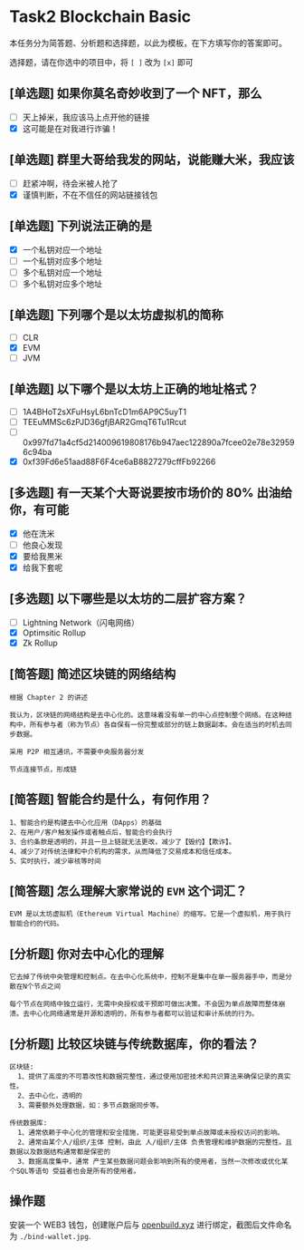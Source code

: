 # Task2 Blockchain Basic

本任务分为简答题、分析题和选择题，以此为模板，在下方填写你的答案即可。

选择题，请在你选中的项目中，将 `[ ]` 改为 `[x]` 即可

## [单选题] 如果你莫名奇妙收到了一个 NFT，那么

- [ ] 天上掉米，我应该马上点开他的链接
- [x] 这可能是在对我进行诈骗！

## [单选题] 群里大哥给我发的网站，说能赚大米，我应该

- [ ] 赶紧冲啊，待会米被人抢了
- [x] 谨慎判断，不在不信任的网站链接钱包

## [单选题] 下列说法正确的是

- [x] 一个私钥对应一个地址
- [ ] 一个私钥对应多个地址
- [ ] 多个私钥对应一个地址
- [ ] 多个私钥对应多个地址

## [单选题] 下列哪个是以太坊虚拟机的简称

- [ ] CLR
- [x] EVM
- [ ] JVM

## [单选题] 以下哪个是以太坊上正确的地址格式？

- [ ] 1A4BHoT2sXFuHsyL6bnTcD1m6AP9C5uyT1
- [ ] TEEuMMSc6zPJD36gfjBAR2GmqT6Tu1Rcut
- [ ] 0x997fd71a4cf5d214009619808176b947aec122890a7fcee02e78e329596c94ba
- [x] 0xf39Fd6e51aad88F6F4ce6aB8827279cffFb92266

## [多选题] 有一天某个大哥说要按市场价的 80% 出油给你，有可能

- [x] 他在洗米
- [ ] 他良心发现
- [x] 要给我黒米
- [x] 给我下套呢

## [多选题] 以下哪些是以太坊的二层扩容方案？

- [ ] Lightning Network（闪电网络）
- [x] Optimsitic Rollup
- [x] Zk Rollup

## [简答题] 简述区块链的网络结构

```
根据 Chapter 2 的讲述

我认为，区块链的网络结构是去中心化的。这意味着没有单一的中心点控制整个网络。在这种结构中，所有参与者（称为节点）各自保有一份完整或部分的链上数据副本。会在适当的时机去同步数据。

采用 P2P 相互通讯，不需要中央服务器分发

节点连接节点，形成链
```

## [简答题] 智能合约是什么，有何作用？

```
1、智能合约是构建去中心化应用（DApps）的基础
2、在用户/客户触发操作或者触点后，智能合约会执行
3、合约条款是透明的，并且一旦上链就无法更改，减少了【毁约】【欺诈】。
4、减少了对传统法律和中介机构的需求，从而降低了交易成本和信任成本。
5、实时执行，减少审核等时间
```

## [简答题] 怎么理解大家常说的 `EVM` 这个词汇？

```
EVM 是以太坊虚拟机（Ethereum Virtual Machine）的缩写。它是一个虚拟机，用于执行智能合约的代码。
```

## [分析题] 你对去中心化的理解

```
它去掉了传统中央管理和控制点。在去中心化系统中，控制不是集中在单一服务器手中，而是分散在N个节点之间

每个节点在网络中独立运行，无需中央授权或干预即可做出决策。不会因为单点故障而整体崩溃。去中心化网络通常是开源和透明的，所有参与者都可以验证和审计系统的行为。
```

## [分析题] 比较区块链与传统数据库，你的看法？

```
区块链:
  1、提供了高度的不可篡改性和数据完整性，通过使用加密技术和共识算法来确保记录的真实性。
  2、去中心化，透明的
  3、需要额外处理数据，如：多节点数据同步等。

传统数据库: 
  1、通常依赖于中心化的管理和安全措施，可能更容易受到单点故障或未授权访问的影响。
  2、通常由某个人/组织/主体 控制，由此 人/组织/主体 负责管理和维护数据的完整性。且数据以及数据结构通常都是保密的
  3、数据高度集中，通常 产生某些数据问题会影响到所有的使用者，当然一次修改或优化某个SQL等语句 受益者也会是所有的使用者。
```

## 操作题

安装一个 WEB3 钱包，创建账户后与 [openbuild.xyz](https://openbuild.xyz/profile) 进行绑定，截图后文件命名为 `./bind-wallet.jpg`.
